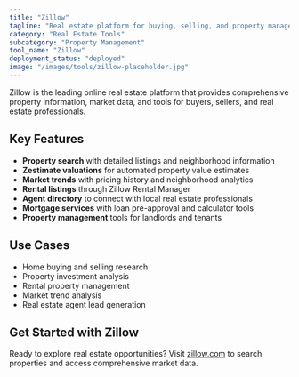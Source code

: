 ```yaml
---
title: "Zillow"
tagline: "Real estate platform for buying, selling, and property management"
category: "Real Estate Tools"
subcategory: "Property Management"
tool_name: "Zillow"
deployment_status: "deployed"
image: "/images/tools/zillow-placeholder.jpg"
---
```

Zillow is the leading online real estate platform that provides comprehensive property information, market data, and tools for buyers, sellers, and real estate professionals.

## Key Features

- **Property search** with detailed listings and neighborhood information
- **Zestimate valuations** for automated property value estimates
- **Market trends** with pricing history and neighborhood analytics
- **Rental listings** through Zillow Rental Manager
- **Agent directory** to connect with local real estate professionals
- **Mortgage services** with loan pre-approval and calculator tools
- **Property management** tools for landlords and tenants

## Use Cases

- Home buying and selling research
- Property investment analysis
- Rental property management
- Market trend analysis
- Real estate agent lead generation

## Get Started with Zillow

Ready to explore real estate opportunities? Visit [zillow.com](https://www.zillow.com) to search properties and access comprehensive market data.